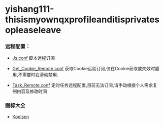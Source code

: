 # yishang111-thisismyownqxprofileanditisprivatesopleaseleave

### 远程配置：
* [Js.conf](https://raw.githubusercontent.com/ych218/thisismyownqxprofileanditisprivatesopleaseleave/main/Js.conf) 脚本远程订阅

* [Get_Cookie_Remote.conf](https://raw.githubusercontent.com/ych218/thisismyownqxprofileanditisprivatesopleaseleave/main/Get_Cookie_Remote.conf) 获取Cookie远程订阅,仅在Cookie获取或失效时启用,不需要时右滑动禁用.

* [Task_Remote.conf](https://raw.githubusercontent.com/ych218/thisismyownqxprofileanditisprivatesopleaseleave/main/Task_Remote.conf) 定时任务远程配置,目前无法订阅,请手动根据个人需求复制内容及修改时间

### 图标大全
* [Koolson](https://github.com/Koolson/Qure) 